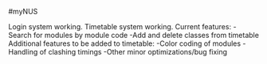 #myNUS

Login system working.
Timetable system working.
  Current features:
    -Search for modules by module code
    -Add and delete classes from timetable
  Additional features to be added to timetable:
    -Color coding of modules
    -Handling of clashing timings
    -Other minor optimizations/bug fixing
